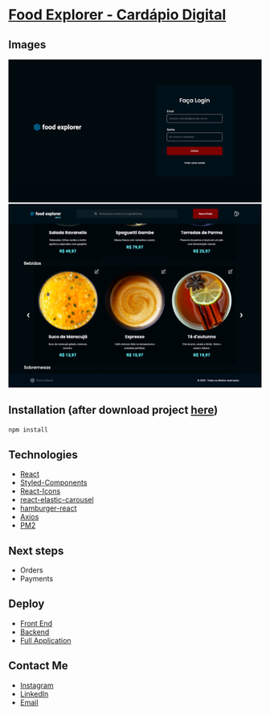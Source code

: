 # [Food Explorer - Cardápio Digital](https://foodexplorer-danielvalmeida91.netlify.app)

## Images

<div align="center">
  <img alt="Food Explorer" title="SignIn Food Explorer" src="./signin.png" />
</div>

<div align="center">
  <img alt="Food Explorer" title="SignIn Food Explorer" src="./homepage-desktop2.png" />
</div>

## Installation (after download project [here](https://github.com/danielvalmeida91/food-explorer.git))

```bash
npm install
```

## Technologies

- [React](https://pt-br.reactjs.org/)
- [Styled-Components](https://styled-components.com/)
- [React-Icons](https://react-icons.github.io/react-icons/)
- [react-elastic-carousel](https://www.npmjs.com/package/@itseasy21/react-elastic-carousel)
- [hamburger-react](https://hamburger-react.netlify.app/)
- [Axios](https://axios-http.com/ptbr/docs/urlencoded)
- [PM2](https://pm2.keymetrics.io/)

## Next steps

- Orders
- Payments

## Deploy

- [Front End](https://www.netlify.com/)
- [Backend](https://render.com/)
- [Full Application](https://foodexplorer-danielvalmeida91.netlify.app)

## Contact Me

- [Instagram](https://www.instagram.com/danielvalmeida91)
- [LinkedIn](https://www.linkedin.com/in/danielvalmeida91)
- [Email](mailto:danielvalmeida91@gmail.com)
